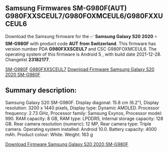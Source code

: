 <h2>Samsung Firmwares SM-G980F(AUT) G980FXXSCEUL7/G980FOXMCEUL6/G980FXXUCEUL6</h2>
Download the Samsung firmware for the ✅ <strong>Samsung Galaxy S20 2020 </strong> ⭐ <strong>SM-G980F</strong> with product code <strong>AUT</strong> <strong> from Switzerland</strong>. This firmware has version number PDA <strong>G980FXXSCEUL7</strong> and CSC G980FOXMCEUL6. The operating system of this firmware is Android S , with build date 2021-12-28. Changelist <strong>23182177</strong>.

[SM-G980F](https://samfirm.shop/model/SM-G980F)
[G980FXXSCEUL7](https://samfirm.shop/pda/G980FXXSCEUL7)
[Download Firmware Samsung Galaxy S20 2020 SM-G980F](https://samfirm.shop/firmware/485965)
<h2>Summary description:</h2>
<p>Samsung Galaxy S20 SM-G980F. Display diagonal: 15.8 cm (6.2"), Display resolution: 3200 x 1440 pixels, Display type: Dynamic AMOLED. Processor frequency: 2.73 GHz, Processor family: Samsung Exynos, Processor model: 990. RAM capacity: 8 GB, RAM type: LPDDR5, Internal storage capacity: 128 GB. Rear camera resolution (numeric): 12 MP, Rear camera type: Triple camera. Operating system installed: Android 10.0. Battery capacity: 4000 mAh. Product colour: White. Weight: 163 g</p>


[Download Firmware Samsung Galaxy S20 2020 SM-G980F](https://samfirm.shop/firmware/485965)
